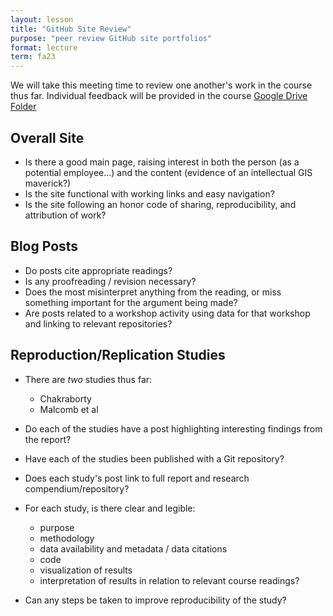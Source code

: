 ```yaml
---
layout: lesson
title: "GitHub Site Review"
purpose: "peer review GitHub site portfolios"
format: lecture
term: fa23
---
```


We will take this meeting time to review one another's work in the course thus far.
Individual feedback will be provided in the course [Google Drive Folder](https://drive.google.com/drive/u/0/folders/1PjSrI5PW_E6A0Ddf9Eq19yKDGSVsYesX)

## Overall Site

- Is there a good main page, raising interest in both the person (as a potential employee…) and the content (evidence of an intellectual GIS maverick?)
- Is the site functional with working links and easy navigation?
- Is the site following an honor code of sharing, reproducibility, and attribution of work?

## Blog Posts

- Do posts cite appropriate readings?
- Is any proofreading / revision necessary?
- Does the most misinterpret anything from the reading, or miss something important for the argument being made?
- Are posts related to a workshop activity using data for that workshop and linking to relevant repositories?

## Reproduction/Replication Studies

- There are *two* studies thus far:
  - Chakraborty
  - Malcomb et al

- Do each of the studies have a post highlighting interesting findings from the report?
- Have each of the studies been published with a Git repository?
- Does each study's post link to full report and research compendium/repository?
- For each study, is there clear and legible:
  - purpose
  - methodology
  - data availability and metadata / data citations
  - code
  - visualization of results
  - interpretation of results in relation to relevant course readings?
- Can any steps be taken to improve reproducibility of the study?
